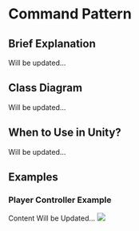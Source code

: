 # Command Pattern
## Brief Explanation
Will be updated...
## Class Diagram
Will be updated...
## When to Use in Unity?
Will be updated...

## Examples
### Player Controller Example
Content Will be Updated...
![](http://www.sebahattinonurozler.com/wp-content/uploads/2020/02/PlayerControlExample.gif)
